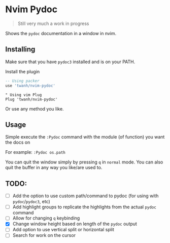 # Nvim Pydoc

> Still very much a work in progress 

Shows the `pydoc` documentation in a window in nvim.

## Installing

Make sure that you have `pydoc3` installed and is on your PATH. 

Install the plugin

```lua
-- Using packer
use 'twanh/nvim-pydoc'
```
```vim
" Using vim Plug
Plug 'twanh/nvim-pydoc'
```

Or use any method you like.

## Usage

Simple execute the `:Pydoc` command with the module (of function) you want the docs on

For example: `:Pydoc os.path` 

You can quit the window simply by pressing `q` in `normal` mode. You can also quit the buffer in any way you like/are used to.

## TODO:

- [ ] Add the option to use custom path/command to pydoc (for using with `pydoc`/`pydoc3`, etc)
- [ ] Add highlight groups to replicate the highlights from the actual `pydoc` command
- [ ] Allow for changing `q` keybinding
- [x] Change window height based on length of the `pydoc` output
- [ ] Add option to use vertical split or horizontal split
- [ ] Search for work on the cursor
